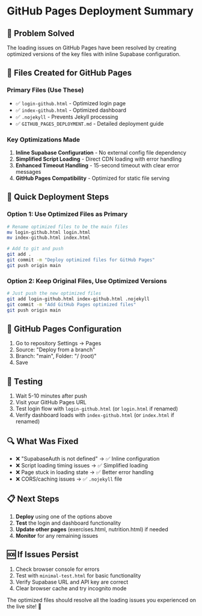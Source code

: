 # GitHub Pages Deployment Summary

## 🎯 Problem Solved
The loading issues on GitHub Pages have been resolved by creating optimized versions of the key files with inline Supabase configuration.

## 📁 Files Created for GitHub Pages

### Primary Files (Use These)
- ✅ `login-github.html` - Optimized login page
- ✅ `index-github.html` - Optimized dashboard  
- ✅ `.nojekyll` - Prevents Jekyll processing
- ✅ `GITHUB_PAGES_DEPLOYMENT.md` - Detailed deployment guide

### Key Optimizations Made
1. **Inline Supabase Configuration** - No external config file dependency
2. **Simplified Script Loading** - Direct CDN loading with error handling
3. **Enhanced Timeout Handling** - 15-second timeout with clear error messages
4. **GitHub Pages Compatibility** - Optimized for static file serving

## 🚀 Quick Deployment Steps

### Option 1: Use Optimized Files as Primary
```bash
# Rename optimized files to be the main files
mv login-github.html login.html
mv index-github.html index.html

# Add to git and push
git add .
git commit -m "Deploy optimized files for GitHub Pages"
git push origin main
```

### Option 2: Keep Original Files, Use Optimized Versions
```bash
# Just push the new optimized files
git add login-github.html index-github.html .nojekyll
git commit -m "Add GitHub Pages optimized files"
git push origin main
```

## 🔧 GitHub Pages Configuration
1. Go to repository Settings → Pages
2. Source: "Deploy from a branch"
3. Branch: "main", Folder: "/ (root)"
4. Save

## 🧪 Testing
1. Wait 5-10 minutes after push
2. Visit your GitHub Pages URL
3. Test login flow with `login-github.html` (or `login.html` if renamed)
4. Verify dashboard loads with `index-github.html` (or `index.html` if renamed)

## 🔍 What Was Fixed
- ❌ "SupabaseAuth is not defined" → ✅ Inline configuration
- ❌ Script loading timing issues → ✅ Simplified loading
- ❌ Page stuck in loading state → ✅ Better error handling
- ❌ CORS/caching issues → ✅ `.nojekyll` file

## 📋 Next Steps
1. **Deploy** using one of the options above
2. **Test** the login and dashboard functionality
3. **Update other pages** (exercises.html, nutrition.html) if needed
4. **Monitor** for any remaining issues

## 🆘 If Issues Persist
1. Check browser console for errors
2. Test with `minimal-test.html` for basic functionality
3. Verify Supabase URL and API key are correct
4. Clear browser cache and try incognito mode

The optimized files should resolve all the loading issues you experienced on the live site! 🎉
